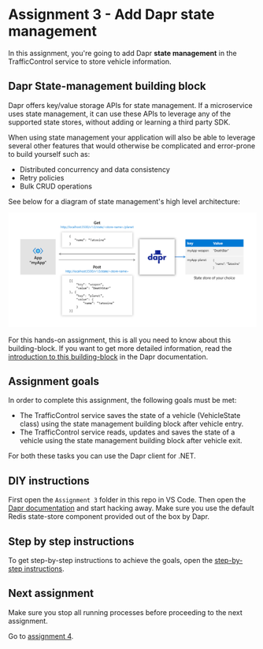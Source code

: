 # Assignment 3 - Add Dapr state management

In this assignment, you're going to add Dapr **state management** in the TrafficControl service to store vehicle information.

## Dapr State-management building block

Dapr offers key/value storage APIs for state management. If a microservice uses state management, it can use these APIs to leverage any of the supported state stores, without adding or learning a third party SDK.

When using state management your application will also be able to leverage several other features that would otherwise be complicated and error-prone to build yourself such as:

- Distributed concurrency and data consistency
- Retry policies
- Bulk CRUD operations

See below for a diagram of state management's high level architecture:

![](img/state_management.png)

For this hands-on assignment, this is all you need to know about this building-block. If you want to get more detailed information, read the [introduction to this building-block](https://github.com/dapr/docs/blob/master/concepts/state-management/README.md) in the Dapr documentation.

## Assignment goals

In order to complete this assignment, the following goals must be met:

- The TrafficControl service saves the state of a vehicle (VehicleState class) using the state management building block after vehicle entry.
- The TrafficControl service reads, updates and saves the state of a vehicle using the state management building block after vehicle exit.

For both these tasks you can use the Dapr client for .NET.

## DIY instructions

First open the `Assignment 3` folder in this repo in VS Code. Then open the [Dapr documentation](https://github.com/dapr/docs) and start hacking away. Make sure you use the default Redis state-store component provided out of the box by Dapr.

## Step by step instructions

To get step-by-step instructions to achieve the goals, open the [step-by-step instructions](step-by-step.md).

## Next assignment

Make sure you stop all running processes before proceeding to the next assignment.

Go to [assignment 4](../Assignment04/README.md).
